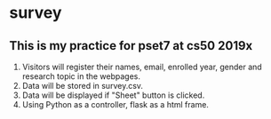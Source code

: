 # survey
## This is my practice for pset7 at cs50 2019x

1. Visitors will register their names, email, enrolled year, gender and research topic in the webpages.
2. Data will be stored in survey.csv.
3. Data will be displayed if "Sheet" button is clicked.
4. Using Python as a controller, flask as a html frame.
